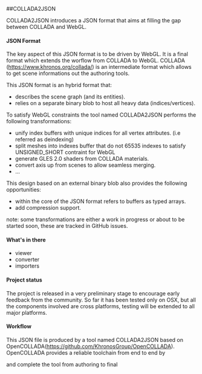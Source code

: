##COLLADA2JSON

COLLADA2JSON introduces a JSON format that aims at filling the gap between COLLADA and WebGL.

#### JSON Format

The key aspect of this JSON format is to be driven by WebGL.
It is a final format which extends the worflow from COLLADA to WebGL.
COLLADA (https://www.khronos.org/collada/) is an intermediate format which allows to get scene informations out the authoring tools.

This JSON format is an hybrid format that:
- describes the scene graph (and its entities).
- relies on a separate binary blob to host all heavy data (indices/vertices).

To satisfy WebGL constraints the tool named COLLADA2JSON performs the following transformations:
- unify index buffers with unique indices for all vertex attributes. (i.e referred as deindexing)
- split meshes into indexes buffer that do not 65535 indexes to satisfy UNSIGNED_SHORT contraint for WebGL
- generate GLES 2.0 shaders from COLLADA materials.
- convert axis up from scenes to allow seamless merging.
- ...

This design based on an external binary blob also provides the following opportunities:
 
- within the core of the JSON format refers to buffers as typed arrays.
- add compression support.

note: some transformations are either a work in progress or about to be started soon, these are tracked in GitHub issues.

#### What's in there

- viewer
- converter
- importers

#### Project status

The project is released in a very preliminary stage to encourage early feedback from the community.
So far it has been tested only on OSX, but all the components involved are cross platforms, testing will be extended to all major platforms.

#### Workflow

This JSON file is produced by a tool named COLLADA2JSON based on OpenCOLLADA(https://github.com/KhronosGroup/OpenCOLLADA).
OpenCOLLADA provides a reliable toolchain from end to end by 

and complete the tool from authoring to final 


